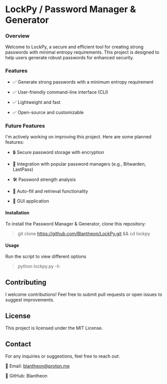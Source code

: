 # LockPy / Password Manager & Generator

### Overview

Welcome to LockPy, a secure and efficient tool for creating strong passwords with minimal entropy requirements. This project is designed to help users generate robust passwords for enhanced security.

### Features

- ✅ Generate strong passwords with a minimum entropy requirement

- ✅ User-friendly command-line interface (CLI)

- ✅ Lightweight and fast

- ✅ Open-source and customizable

### Future Features

I'm actively working on improving this project. Here are some planned features:

- 🔒 Secure password storage with encryption

- 🔑 Integration with popular password managers (e.g., Bitwarden, LastPass)

- 🛠️ Password strength analysis

- 🔄 Auto-fill and retrieval functionality

- 📱 GUI application

#### Installation

To install the Password Manager & Generator, clone this repository:

> git clone https://github.com/Blantheon/LockPy.git && cd lockpy

#### Usage

Run the script to view different options

> python lockpy.py -h

## Contributing

I welcome contributions! Feel free to submit pull requests or open issues to suggest improvements.

## License

This project is licensed under the MIT License.

## Contact

For any inquiries or suggestions, feel free to reach out:

📧 Email: blantheon@proton.me

🐙 GitHub: Blantheon
